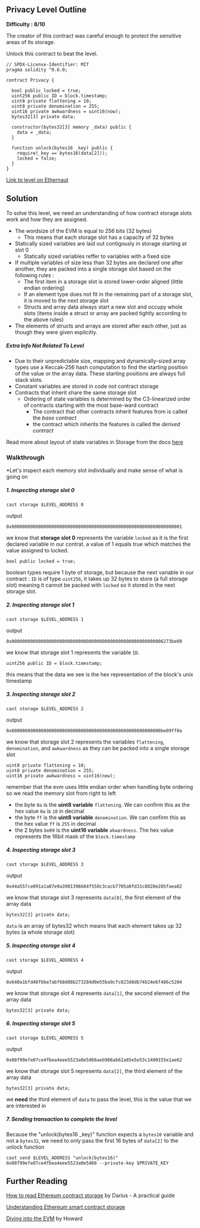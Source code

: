## Privacy Level Outline

**Difficulty : 8/10**

The creator of this contract was careful enough to protect the sensitive areas of its storage.

Unlock this contract to beat the level.

```solidity  
// SPDX-License-Identifier: MIT
pragma solidity ^0.6.0;

contract Privacy {

  bool public locked = true;
  uint256 public ID = block.timestamp;
  uint8 private flattening = 10;
  uint8 private denomination = 255;
  uint16 private awkwardness = uint16(now);
  bytes32[3] private data;

  constructor(bytes32[3] memory _data) public {
    data = _data;
  }
  
  function unlock(bytes16 _key) public {
    require(_key == bytes16(data[2]));
    locked = false;
  }
}
```

[Link to level on Ethernaut](https://ethernaut.openzeppelin.com/level/0x11343d543778213221516D004ED82C45C3c8788B)

## Solution

To solve this level, we need an understanding of how contract storage slots work and how they are assigned.

- The wordsize of the EVM is equal to 256 bits (32 bytes)
    - This means that each storage slot has a capacity of 32 bytes
- Statically sized variables are laid out contigously in storage starting at slot 0
    - Statically sized variables reffer to variables with a fixed size 
- If multiple variables of size less than 32 bytes are declared one after another, they are packed into a single storage slot based on the following rules :
    - The first item in a storage slot is stored lower-order aligned (little endian ordering) 
    - If an element type does not fit in the remaining part of a storage slot, it is moved to the next storage slot
    - Structs and array data always start a new slot and occupy whole slots (items inside a struct or array are packed tightly according to the above rules)
- The elements of structs and arrays are stored after each other, just as though they were given explicitly.

##### Extra Info Not Related To Level
- Due to their unpredictable size, mapping and dynamically-sized array types use a Keccak-256 hash computation to find the starting position of the value or the array data. These starting positions are always full stack slots.
- Constant variables are stored in code not contract storage
- Contracts that inherit share the same storage slot
    - Ordering of state variables is determined by the C3-linearized order of contracts starting with the most base-ward contract
        - The contract that other contracts inherit features from is called the *base contract*
        - the contract which inherits the features is called the *derived contract*

Read more about layout of state variables in Storage from the docs [here](https://docs.soliditylang.org/en/v0.4.24/miscellaneous.html)

### Walkthrough

*Let's inspect each memory slot individually and make sense of what is going on

##### 1. Inspecting **storage slot 0**
```console
cast storage $LEVEL_ADDRESS 0
```
output 
```console
0x0000000000000000000000000000000000000000000000000000000000000001
```
we know that **storage slot 0** represents the variable `locked` as it is the first declared variable in our contrat. a value of 1 equals true which matches the value assigned to locked.

```solidity
bool public locked = true;
```
boolean types require 1 byte of storage, but because the next variable in our contract : `ID` is of type `uint256`, it takes up 32 bytes to store (a full storage slot) meaning it cannot be packed with `locked` so it stored in the next storage slot. 

##### 2. Inspecting storage slot 1
```console
cast storage $LEVEL_ADDRESS 1
```
output 
```console
0x000000000000000000000000000000000000000000000000000000006273be09
```

we know that storage slot 1 represents the variable `ID`. 

```solidity
uint256 public ID = block.timestamp;
```

this means that the data we see is the hex representation of the block's unix timestamp

##### 3. Inspecting storage slot 2
```console
cast storage $LEVEL_ADDRESS 2
```
output 
```console
0x00000000000000000000000000000000000000000000000000000000be09ff0a
```
we know that storage slot 2 represents the variables `flattening`, `denomination`, and `awkwardness` as they can be packed into a single storage slot

```solidity
uint8 private flattening = 10;
uint8 private denomination = 255;
uint16 private awkwardness = uint16(now);
```

remember that the evm uses little endian order when handling byte ordering so we read the memory slot from right to left

- the byte `0a` is the **uint8 variable** `flattening`. We can confirm this as the hex value `0a` is `10` in decimal
- the byte `ff` is the **uint8 variable** `denomination`. We can confirm this as the hex value `ff` is `255` in decimal
- the 2 bytes `be09` is the **uint16 variable** `akwardness`. The hex value represents the 16bit mask of the `block.timestamp`

##### 4. Inspecting storage slot 3
```console
cast storage $LEVEL_ADDRESS 3
```
output 
```console
0x44a557ce091a1a07e9a3901396684f550c3cacb7705a0fd31c8828e285faea82
```
we know that storage slot 3 represents `data[0]`, the first element of the array data

```solidity
bytes32[3] private data;
```

`data` is an array of bytes32 which means that each element takes up 32 bytes (a whole storage slot)

##### 5. Inspecting storage slot 4
```console
cast storage $LEVEL_ADDRESS 4
```
output 
```console
0x640a1bfd48f6be7abf68d08b273284d0e55ba9cfc823d8db74b24e6f486c5204
```
we know that storage slot 4 represents `data[1]`, the second element of the array data

```solidity
bytes32[3] private data;
```

##### 6. Inspecting storage slot 5
```console
cast storage $LEVEL_ADDRESS 5
```
output 
```console
0x08f99efe07ce4fbea4eee5523a0e5d66aeb986ab62a85e5e53c1400155e1ae62
```
we know that storage slot 5 represents `data[2]`, the third element of the array data

```solidity
bytes32[3] private data;
```
we **need** the third element of `data` to pass the level, this is the value that we are interested in

##### 7. Sending transaction to complete the level

Because the "unlock(bytes16 _key)" function expects a `bytes16` variable and not a `bytes32`, we need to only pass the first 16 bytes of `data[2]` to the unlock function
```console
cast send $LEVEL_ADDRESS "unlock(bytes16)" 0x08f99efe07ce4fbea4eee5523a0e5d66 --private-key $PRIVATE_KEY
```

## Further Reading
[How to read Ethereum contract storage](https://medium.com/aigang-network/how-to-read-ethereum-contract-storage-44252c8af925) by Darius - A practical guide

[Understanding Ethereum smart contract storage](https://programtheblockchain.com/posts/2018/03/09/understanding-ethereum-smart-contract-storage/)

[Diving into the EVM](https://medium.com/@hayeah/diving-into-the-ethereum-vm-part-2-storage-layout-bc5349cb11b7) by Howard
